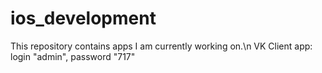 # ios_development
This repository contains apps I am currently working on.\n
VK Client app: login "admin", password "717"

